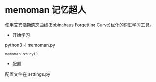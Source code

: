# memoman 记忆超人

使用艾宾浩斯遗忘曲线(Ebbinghaus Forgetting Curve)优化的词汇学习工具。

- 开始学习

python3 -i memoman.py
```
memoman.study()
```


- 配置

配置文件在 settings.py
